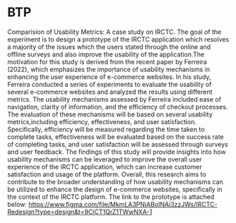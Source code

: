 # BTP
Comparision of Usability Metrics: A case study on IRCTC.
The goal of the experiment is to design a prototype of the IRCTC application which resolves a majority of the issues which the users stated through the online and
offline surveys and also improve the usability of the application.The motivation for this study is derived from the recent paper by Ferreira (2022), which emphasizes the importance of usability mechanisms in enhancing the user experience of e-commerce websites. In his study, Ferreira conducted a series of experiments to evaluate the usability of several e-commerce websites and analyzed the results using different metrics. The usability mechanisms assessed by Ferreira included ease of navigation, clarity of information, and the efficiency of checkout processes. The evaluation of these mechanisms will be based on several usability metrics,including efficiency, effectiveness, and user satisfaction. Specifically, efficiency will be measured regarding the time taken to complete tasks, effectiveness will be evaluated based on the success rate of completing tasks, and user satisfaction will be assessed through surveys and user feedback. The findings of this study
will provide insights into how usability mechanisms can be leveraged to improve the overall user experience of the IRCTC application, which can increase customer satisfaction and usage of the platform. Overall, this research aims to contribute to the broader understanding of how usability mechanisms can be utilized to enhance the design of e-commerce websites, specifically in the context of the IRCTC platform.
The link to the prototype is attached below: https://www.figma.com/file/MkmLA3PNiABoINAi3zzJWs/IRCTC-Redesign?type=design&t=9CjCT1QrZ1TWwNXA-1
